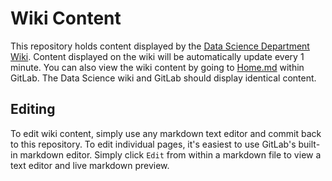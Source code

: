 
# Wiki Content

This repository holds content displayed by the [Data Science Department Wiki](https://datascience.cookcountyassessor.com/wiki). Content displayed on the wiki will be automatically update every 1 minute. You can also view the wiki content by going to [Home.md](Home.md) within GitLab. The Data Science wiki and GitLab should display identical content.

## Editing

To edit wiki content, simply use any markdown text editor and commit back to this repository. To edit individual pages, it's easiest to use GitLab's built-in markdown editor. Simply click `Edit` from within a markdown file to view a text editor and live markdown preview.
